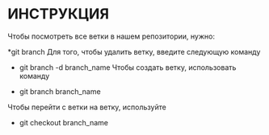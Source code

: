 # ИНСТРУКЦИЯ

Чтобы посмотреть все ветки в нашем репозитории, нужно:

*git branch
Для того, чтобы удалить ветку, введите следующую команду

* git branch -d branch_name
Чтобы создать ветку, использовать команду

* git branch branch_name


Чтобы перейти с ветки на ветку, используйте

* git checkout branch_name
